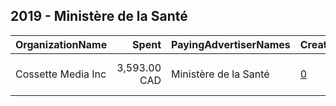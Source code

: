 ## 2019 - Ministère de la Santé 
|OrganizationName|Spent|PayingAdvertiserNames|CreativeUrls|Impressions|Genders|AgeBrackets|CountryCodes|BillingAddresses|CandidateBallotInformation|
|:---|---:|:---|:---|---:|:---|:---|:---|:---|:---|
|Cossette Media Inc|3,593.00 CAD|Ministère de la Santé|[0](https://www.snap.com/political-ads/asset/9ee2238877aafb5c1e26c0db051e99809aabbcbc6bd4172e3190b895975fd5e9?mediaType=mp4)|797,867||17-|canada|"P.O. Box. 11613, Succ. Centre-ville,Montreal,H3C5V9,CA"||
